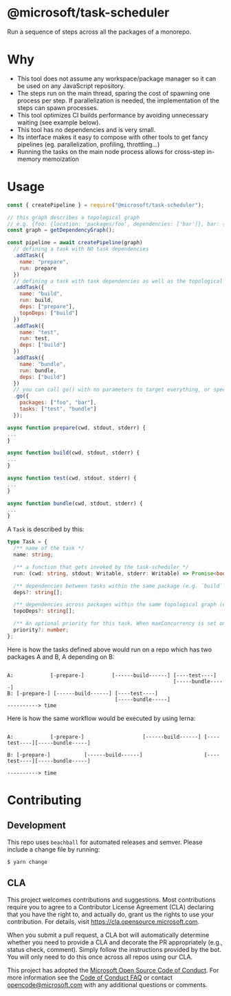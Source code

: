 # @microsoft/task-scheduler

Run a sequence of steps across all the packages of a monorepo.

# Why

- This tool does not assume any workspace/package manager so it can be used on any JavaScript repository.
- The steps run on the main thread, sparing the cost of spawning one process per step. If parallelization is needed, the implementation of the steps can spawn processes.
- This tool optimizes CI builds performance by avoiding unnecessary waiting (see example below).
- This tool has no dependencies and is very small.
- Its interface makes it easy to compose with other tools to get fancy pipelines (eg. parallelization, profiling, throttling...)
- Running the tasks on the main node process allows for cross-step in-memory memoization

# Usage

```js
const { createPipeline } = require("@microsoft/task-scheduler");

// this graph describes a topological graph
// e.g. {foo: {location: 'packages/foo', dependencies: ['bar']}, bar: { ... }}
const graph = getDependencyGraph();

const pipeline = await createPipeline(graph)
  // defining a task with NO task dependencies
  .addTask({
    name: "prepare",
    run: prepare
  })
  // defining a task with task dependencies as well as the topological deps
  .addTask({
    name: "build",
    run: build,
    deps: ["prepare"],
    topoDeps: ["build"]
  })
  .addTask({
    name: "test",
    run: test,
    deps: ["build"]
  })
  .addTask({
    name: "bundle",
    run: bundle,
    deps: ["build"]
  })
  // you can call go() with no parameters to target everything, or specify which packages or tasks to target
  .go({
    packages: ["foo", "bar"],
    tasks: ["test", "bundle"]
  });

async function prepare(cwd, stdout, stderr) {
...
}

async function build(cwd, stdout, stderr) {
...
}

async function test(cwd, stdout, stderr) {
...
}

async function bundle(cwd, stdout, stderr) {
...
}

```

A `Task` is described by this:

```ts
type Task = {
  /** name of the task */
  name: string;

  /** a function that gets invoked by the task-scheduler */
  run: (cwd: string, stdout: Writable, stderr: Writable) => Promise<boolean>;

  /** dependencies between tasks within the same package (e.g. `build` -> `test`) */
  deps?: string[];

  /** dependencies across packages within the same topological graph (e.g. parent `build` -> child `build`) */
  topoDeps?: string[];

  /** An optional priority for this task. When maxConcurrency is set on a pipeline, unblocked tasks with a higher priority will be scheduled before lower priority tasks. */
  priority?: number;
};
```

Here is how the tasks defined above would run on a repo which has two packages A and B, A depending on B:

```

A:            [-prepare-]         [------build------] [----test----]
                                                      [-----bundle-----]
B: [-prepare-] [------build------] [----test----]
                                   [-----bundle-----]
----------> time
```

Here is how the same workflow would be executed by using lerna:

```

A:            [-prepare-]                   [------build------] [----test----][-----bundle-----]

B: [-prepare-]           [------build------]                    [----test----][-----bundle-----]

----------> time
```

# Contributing

## Development

This repo uses `beachball` for automated releases and semver. Please include a change file by running:

```
$ yarn change
```

## CLA

This project welcomes contributions and suggestions. Most contributions require you to agree to a
Contributor License Agreement (CLA) declaring that you have the right to, and actually do, grant us
the rights to use your contribution. For details, visit https://cla.opensource.microsoft.com.

When you submit a pull request, a CLA bot will automatically determine whether you need to provide
a CLA and decorate the PR appropriately (e.g., status check, comment). Simply follow the instructions
provided by the bot. You will only need to do this once across all repos using our CLA.

This project has adopted the [Microsoft Open Source Code of Conduct](https://opensource.microsoft.com/codeofconduct/).
For more information see the [Code of Conduct FAQ](https://opensource.microsoft.com/codeofconduct/faq/) or
contact [opencode@microsoft.com](mailto:opencode@microsoft.com) with any additional questions or comments.
